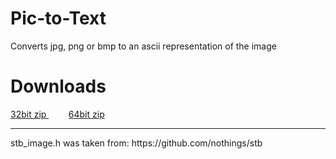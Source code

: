 # Pic-to-Text
Converts jpg, png or bmp to an ascii representation of the image

# Downloads

<a href="https://www.dropbox.com/s/0c1msvln1ephck5/Pic%20to%20Text%20-%2032bit.zip?dl=1"> 32bit zip </a>
&nbsp;&nbsp;&nbsp;&nbsp;&nbsp;&nbsp;&nbsp;
<a href="https://www.dropbox.com/s/lye4s11g4iwky4h/Pic%20to%20Text%20-%2064bit.zip?dl=1"> 64bit zip </a>

<hr>
stb_image.h was taken from: https://github.com/nothings/stb
